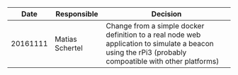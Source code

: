 Date     | Responsible     | Decision
-------- | --------------- | -----------------------------------------------------------------------------------------------------------------------------------------------------
20161111 | Matias Schertel | Change from a simple docker definition to a real node web application to simulate a beacon using the rPi3 (probably compoatible with other platforms)
